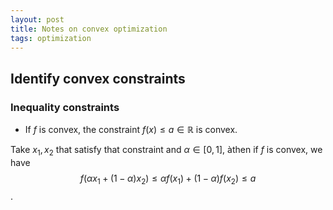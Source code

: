 ```yaml
---
layout: post
title: Notes on convex optimization
tags: optimization
---
```


## Identify convex constraints

### Inequality constraints

* If $f$ is convex, the constraint $f(x) \leq a \in \mathbb{R}$ is convex.

Take $x_1,x_2$ that satisfy that constraint and $\alpha \in [0,1]$, 
àthen if $f$ is convex, we have
$$f(\alpha x_1 + (1-\alpha) x_2) \leq \alpha f(x_1) + (1-\alpha) f(x_2) \leq
a$$.
